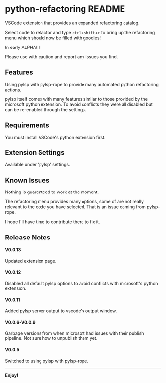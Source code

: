 # python-refactoring README
VSCode extension that provides an expanded refactoring catalog.

Select code to refactor and type `ctrl`+`shift`+`r` to bring up the refactoring menu which should now be filled with goodies!

In early ALPHA!!!

Please use with caution and report any issues you find.

## Features

Using pylsp with pylsp-rope to provide many automated python refactoring actions.

pylsp itself comes with many features similar to those provided by the microsoft python extension. To avoid conflicts they were all disabled but can be re-enabled through the settings.

## Requirements

You must install VSCode's python extension first.

## Extension Settings

Available under 'pylsp' settings.

## Known Issues

Nothing is guarenteed to work at the moment.

The refactoring menu provides many options, some of are not really relevant to the code you have selected. That is an issue coming from pylsp-rope. 

I hope I'll have time to contribute there to fix it.

## Release Notes

#### V0.0.13

Updated extension page.

#### V0.0.12

Disabled all default pylsp options to avoid conflicts with microsoft's python extension.

#### V0.0.11

Added pylsp server output to vscode's output window.

#### V0.0.6-V0.0.9

Garbage versions from when microsoft had issues with their publish pipeline. Not sure how to unpublish them yet.

#### V0.0.5

Switched to using pylsp with pylsp-rope.

---


**Enjoy!**
